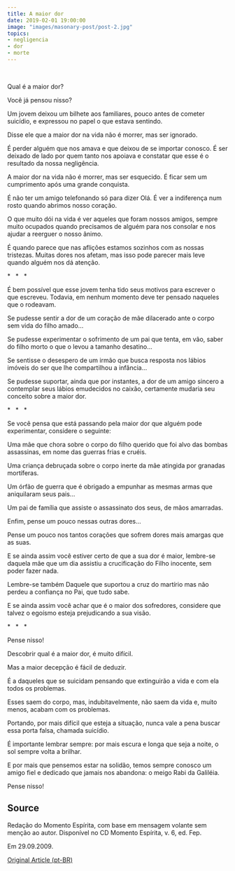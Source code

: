 ```yaml
---
title: A maior dor
date: 2019-02-01 19:00:00
image: "images/masonary-post/post-2.jpg"
topics: 
- negligencia
- dor
- morte
---
```

 

Qual é a maior dor?

Você já pensou nisso?

Um jovem deixou um bilhete aos familiares, pouco antes de cometer suicídio, e
expressou no papel o que estava sentindo.

Disse ele que a maior dor na vida não é morrer, mas ser ignorado.

É perder alguém que nos amava e que deixou de se importar conosco. É ser
deixado de lado por quem tanto nos apoiava e constatar que esse é o resultado
da nossa negligência.

A maior dor na vida não é morrer, mas ser esquecido. É ficar sem um cumprimento
após uma grande conquista.

É não ter um amigo telefonando só para dizer Olá. É ver a indiferença num rosto
quando abrimos nosso coração.

O que muito dói na vida é ver aqueles que foram nossos amigos, sempre muito
ocupados quando precisamos de alguém para nos consolar e nos ajudar a reerguer
o nosso ânimo.

É quando parece que nas aflições estamos sozinhos com as nossas tristezas.
Muitas dores nos afetam, mas isso pode parecer mais leve quando alguém nos dá
atenção.

*   *   *

É bem possível que esse jovem tenha tido seus motivos para escrever o que
escreveu. Todavia, em nenhum momento deve ter pensado naqueles que o rodeavam.

Se pudesse sentir a dor de um coração de mãe dilacerado ante o corpo sem vida
do filho amado...

Se pudesse experimentar o sofrimento de um pai que tenta, em vão, saber do
filho morto o que o levou a tamanho desatino...

Se sentisse o desespero de um irmão que busca resposta nos lábios imóveis do
ser que lhe compartilhou a infância...

Se pudesse suportar, ainda que por instantes, a dor de um amigo sincero a
contemplar seus lábios emudecidos no caixão, certamente mudaria seu conceito
sobre a maior dor.

*   *   *

Se você pensa que está passando pela maior dor que alguém pode experimentar,
considere o seguinte:

Uma mãe que chora sobre o corpo do filho querido que foi alvo das bombas
assassinas, em nome das guerras frias e cruéis.

Uma criança debruçada sobre o corpo inerte da mãe atingida por granadas
mortíferas.

Um órfão de guerra que é obrigado a empunhar as mesmas armas que aniquilaram
seus pais...

Um pai de família que assiste o assassinato dos seus, de mãos amarradas.

Enfim, pense um pouco nessas outras dores...

Pense um pouco nos tantos corações que sofrem dores mais amargas que as suas.

E se ainda assim você estiver certo de que a sua dor é maior, lembre-se daquela
mãe que um dia assistiu a crucificação do Filho inocente, sem poder fazer nada.

Lembre-se também Daquele que suportou a cruz do martírio mas não perdeu a
confiança no Pai, que tudo sabe.

E se ainda assim você achar que é o maior dos sofredores, considere que talvez
o egoísmo esteja prejudicando a sua visão.

*   *   *

Pense nisso!

Descobrir qual é a maior dor, é muito difícil.

Mas a maior decepção é fácil de deduzir.

É a daqueles que se suicidam pensando que extinguirão a vida e com ela todos os
problemas.

Esses saem do corpo, mas, indubitavelmente, não saem da vida e, muito menos,
acabam com os problemas.

Portando, por mais difícil que esteja a situação, nunca vale a pena buscar essa
porta falsa, chamada suicídio.

É importante lembrar sempre: por mais escura e longa que seja a noite, o sol
sempre volta a brilhar.

E por mais que pensemos estar na solidão, temos sempre conosco um amigo fiel e
dedicado que jamais nos abandona: o meigo Rabi da Galiléia.

Pense nisso!

## Source
Redação do Momento Espírita, com base em
mensagem volante sem menção ao autor.
Disponível no CD Momento Espírita, v. 6, ed. Fep.

Em 29.09.2009.


[Original Article (pt-BR)](http://momento.com.br/pt/ler_texto.php?id=385)
